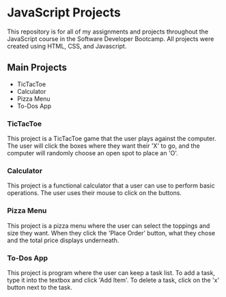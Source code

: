 # JavaScript Projects
This repository is for all of my assignments and projects throughout the JavaScript course in the Software Developer Bootcamp.
All projects were created using HTML, CSS, and Javascript.
 
## Main Projects

- TicTacToe
- Calculator
- Pizza Menu
- To-Dos App

### TicTacToe
This project is a TicTacToe game that the user plays against the computer. The user will click the boxes where they want their 'X' to go, and the computer will randomly choose an open spot to place an 'O'.

### Calculator
This project is a functional calculator that a user can use to perform basic operations. The user uses their mouse to click on the buttons.

### Pizza Menu
This project is a pizza menu where the user can select the toppings and size they want. When they click the 'Place Order' button, what they chose and the total price displays underneath.

### To-Dos App
This project is program where the user can keep a task list. To add a task, type it into the textbox and click 'Add Item'. To delete a task, click on the 'x' button next to the task.

